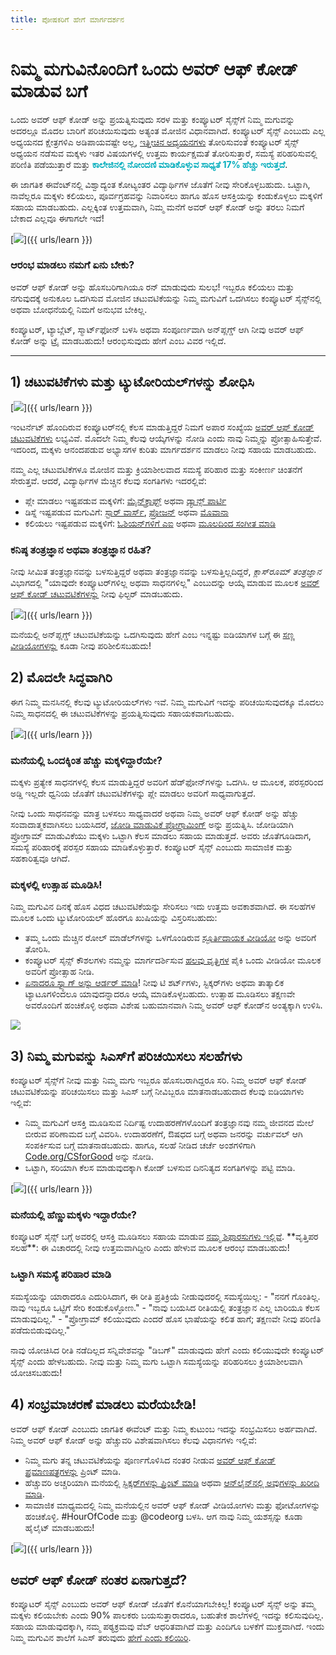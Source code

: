```yaml
---
title: ಪೋಷಕರಿಗೆ ಹೇಗೆ ಮಾರ್ಗದರ್ಶನ
---
```


# ನಿಮ್ಮ ಮಗುವಿನೊಂದಿಗೆ ಒಂದು ಅವರ್ ಆಫ್ ಕೋಡ್ ಮಾಡುವ ಬಗೆ
ಒಂದು ಅವರ್ ಆಫ್ ಕೋಡ್ ಅನ್ನು ಪ್ರಯತ್ನಿಸುವುದು ಸರಳ ಮತ್ತು ಕಂಪ್ಯೂಟರ್ ಸೈನ್ಸ್‌ಗೆ ನಿಮ್ಮ ಮಗುವನ್ನು ಅದರಲ್ಲೂ ಮೊದಲ ಬಾರಿಗೆ ಪರಿಚಯಿಸುವುದು ಅತ್ಯಂತ ಮೋಜಿನ ವಿಧಾನವಾಗಿದೆ. ಕಂಪ್ಯೂಟರ್ ಸೈನ್ಸ್‌ ಎಂಬುದು ಎಲ್ಲ ಅಧ್ಯಯನದ ಕ್ಷೇತ್ರಗಳಿಎ ಅಡಿಪಾಯವಷ್ಟೇ ಅಲ್ಲ, <a href="https://medium.com/@codeorg/cs-helps-students-outperform-in-school-college-and-workplace-66dd64a69536">ಇತ್ತೀಚಿನ ಅಧ್ಯಯನಗಳು</a> ತೋರಿಸುವಂತೆ ಕಂಪ್ಯೂಟರ್ ಸೈನ್ಸ್ ಅಧ್ಯಯನ ನಡೆಸುವ ಮಕ್ಕಳು ಇತರ ವಿಷಯಗಳಲ್ಲಿ ಉತ್ತಮ ಕಾರ್ಯಕ್ಷಮತೆ ತೋರಿಸುತ್ತಾರೆ, ಸಮಸ್ಯೆ ಪರಿಹರಿಸುವಲ್ಲಿ ಪರಿಣಿತಿ ಪಡೆಯುತ್ತಾರೆ ಮತ್ತು <font color="00adbc"><b>ಕಾಲೇಜಿನಲ್ಲಿ ನೋಂದಣಿ ಮಾಡಿಕೊಳ್ಳುವ ಸಾಧ್ಯತೆ 17% ಹೆಚ್ಚು ಇರುತ್ತದೆ</b></font>.

ಈ ಜಾಗತಿಕ ಈವೆಂಟ್‌ನಲ್ಲಿ ವಿಶ್ವಾದ್ಯಂತ ಕೋಟ್ಯಂತರ ವಿದ್ಯಾರ್ಥಿಗಳ ಜೊತೆಗೆ ನೀವು ಸೇರಿಕೊಳ್ಳಬಹುದು. ಒಟ್ಟಾಗಿ, ನಾವೆಲ್ಲರೂ ಮಕ್ಕಳು ಕಲಿಯಲು, ಪೂರ್ವಗ್ರಹವನ್ನು ನಿವಾರಿಸಲು ಹಾಗೂ ಹೊಸ ಆಸಕ್ತಿಯನ್ನು ಕಂಡುಕೊಳ್ಳಲು ಮಕ್ಕಳಿಗೆ ಸಹಾಯ ಮಾಡಬಹುದು. ಎಲ್ಲಕ್ಕಿಂತ ಉತ್ತಮವಾಗಿ, ನಿಮ್ಮ ಮನೆಗೆ ಅವರ್ ಆಫ್ ಕೋಡ್ ಅನ್ನು ತರಲು ನಿಮಗೆ ಬೇಕಾದ ಎಲ್ಲವೂ ಈಗಾಗಲೇ ಇದೆ!

[<img src="/images/fit-600/Marketing/mother-helping-her-daughter-use-a-laptop-4260325.jpg" />]({{ urls/learn }})

<h3>ಆರಂಭ ಮಾಡಲು ನಮಗೆ ಏನು ಬೇಕು?</h3>
ಅವರ್ ಆಫ್ ಕೋಡ್ ಅನ್ನು ಹೊಸಬರಿಗಾಗಿಯೂ ರನ್ ಮಾಡುವುದು ಸುಲಭ! ಇಬ್ಬರೂ ಕಲಿಯಲು ಮತ್ತು ನಗುವುದಕ್ಕೆ ಅನುಕೂಲ ಒದಗಿಸುವ ಮೋಜಿನ ಚಟುವಟಿಕೆಯನ್ನು ನಿಮ್ಮ ಮಗುವಿಗೆ ಒದಗಿಸಲು ಕಂಪ್ಯೂಟರ್ ಸೈನ್ಸ್‌ನಲ್ಲಿ ಅಥವಾ ಬೋಧನೆಯಲ್ಲಿ ನಿಮಗೆ ಅನುಭವ ಬೇಕಿಲ್ಲ.

ಕಂಪ್ಯೂಟರ್, ಟ್ಯಾಬ್ಲೆಟ್, ಸ್ಮಾರ್ಟ್‌ಫೋನ್ ಬಳಸಿ ಅಥವಾ ಸಂಪೂರ್ಣವಾಗಿ ಅನ್‌ಪ್ಲಗ್ಡ್ ಆಗಿ ನೀವು ಅವರ್ ಆಫ್ ಕೋಡ್ ಅನ್ನು ಟ್ರೈ ಮಾಡಬಹುದು! ಆರಂಭಿಸುವುದು ಹೇಗೆ ಎಂಬ ವಿವರ ಇಲ್ಲಿದೆ.

***

## 1) ಚಟುವಟಿಕೆಗಳು ಮತ್ತು ಟ್ಯುಟೋರಿಯಲ್‌ಗಳನ್ನು ಶೋಧಿಸಿ

[<img src="/images/fit-600/tutorials.png" />]({{ urls/learn }})

ಇಂಟರ್ನೆಟ್ ಹೊಂದಿರುವ ಕಂಪ್ಯೂಟರ್‌ನಲ್ಲಿ ಕೆಲಸ ಮಾಡುತ್ತಿದ್ದರೆ ನಿಮಗೆ ಅಪಾರ ಸಂಖ್ಯೆಯ <a href="https://hourofcode.com/us/learn">ಅವರ್ ಆಫ್ ಕೋಡ್ ಚಟುವಟಿಕೆಗಳು</a> ಲಭ್ಯವಿವೆ. ಮೊದಲೇ ನಿಮ್ಮ ಕೆಲವು ಆಯ್ಕೆಗಳನ್ನು ನೋಡಿ ಎಂದು ನಾವು ನಿಮ್ಮನ್ನು ಪ್ರೋತ್ಸಾಹಿಸುತ್ತೇವೆ. ಇದರಿಂದ, ಮಕ್ಕಳು ಆನಂದಪಡುವ ಅಭ್ಯಾಸಗಳ ಕುರಿತು ಮಾರ್ಗದರ್ಶನ ಮಾಡಲು ನೀವು ಸಹಾಯ ಮಾಡಬಹುದು.

ನಮ್ಮ ಎಲ್ಲ ಚಟುವಟಿಕೆಗಳೂ ಮೋಜಿನ ಮತ್ತು ಕ್ರಿಯಾಶೀಲವಾದ ಸಮಸ್ಯೆ ಪರಿಹಾರ ಮತ್ತು ಸಂಕೀರ್ಣ ಚಿಂತನೆಗೆ ಸೇರುತ್ತವೆ. ಆದರೆ, ವಿದ್ಯಾರ್ಥಿಗಳ ಮೆಚ್ಚಿನ ಕೆಲವು ಸಂಗತಿಗಳು ಇದರಲ್ಲಿವೆ:

- ಪ್ಲೇ ಮಾಡಲು ಇಷ್ಟಪಡುವ ಮಕ್ಕಳಿಗೆ: <a href="https://code.org/minecraft">ಮೈನ್‌ಕ್ರಾಫ್ಟ್</a> ಅಥವಾ <a href="https://code.org/dance">ಡ್ಯಾನ್ಸ್ ಪಾರ್ಟಿ</a>
- ಡಿಸ್ನೆ ಇಷ್ಟಪಡುವ ಮಗುವಿಗೆ: <a href="https://code.org/starwars">ಸ್ಟಾರ್ ವಾರ್ಸ್‌</a>, <a href="https://studio.code.org/s/frozen/stage/1/puzzle/1">ಫ್ರೋಜನ್‌</a> ಅಥವಾ <a href="https://partners.disney.com/hour-of-code?cds&cmp=vanity%7Cnatural%7Cus%7Cmoanahoc%7C">ಮೊವಾನಾ</a>
- ಕಲಿಯಲು ಇಷ್ಟಪಡುವ ಮಕ್ಕಳಿಗೆ: <a href="https://code.org/oceans">ಓಶಿಯನ್‌ಗಳಿಗೆ ಎಐ</a> ಅಥವಾ <a href="https://scratch.mit.edu/projects/editor/?tutorial=music&utm_source=codeorg">ಮೂಲದಿಂದ ಸಂಗೀತ ಮಾಡಿ</a>

<h3>ಕನಿಷ್ಠ ತಂತ್ರಜ್ಞಾನ ಅಥವಾ ತಂತ್ರಜ್ಞಾನ ರಹಿತ?</h3>
ನೀವು ಸೀಮಿತ ತಂತ್ರಜ್ಞಾನವನ್ನು ಬಳಸುತ್ತಿದ್ದರೆ ಅಥವಾ ತಂತ್ರಜ್ಞಾನವನ್ನು ಬಳಸುತ್ತಿಲ್ಲದಿದ್ದರೆ, <em>ಕ್ಲಾಸ್‌ರೂಮ್ ತಂತ್ರಜ್ಞಾನ</em> ವಿಭಾಗದಲ್ಲಿ "ಯಾವುದೇ ಕಂಪ್ಯೂಟರ್‌ಗಳಿಲ್ಲ ಅಥವಾ ಸಾಧನಗಳಿಲ್ಲ" ಎಂಬುದನ್ನು ಆಯ್ಕೆ ಮಾಡುವ ಮೂಲಕ <a href="https://hourofcode.com/us/learn">ಅವರ್ ಆಫ್ ಕೋಡ್ ಚಟುವಟಿಕೆಗಳನ್ನು</a> ನೀವು ಫಿಲ್ಟರ್ ಮಾಡಬಹುದು.

[<img src="/images/fit-500/Marketing/filtering-activities-hoc.jpg" />]({{ urls/learn }})

ಮನೆಯಲ್ಲಿ ಅನ್‌ಪ್ಲಗ್ಡ್ ಚಟುವಟಿಕೆಯನ್ನು ಒದಗಿಸುವುದು ಹೇಗೆ ಎಂಬ ಇನ್ನಷ್ಟು ಐಡಿಯಾಗಳ ಬಗ್ಗೆ ಈ <a href="https://www.youtube.com/playlist?list=PLzdnOPI1iJNcpfa4LtbaIl35gqir_5XUu">ಸಣ್ಣ ವೀಡಿಯೋಗಳನ್ನು</a> ಕೂಡಾ ನೀವು ಪರಿಶೀಲಿಸಬಹುದು!

## 2) ಮೊದಲೇ ಸಿದ್ಧವಾಗಿರಿ
ಈಗ ನಿಮ್ಮ ಮನಸಿನಲ್ಲಿ ಕೆಲವು ಟ್ಯುಟೋರಿಯಲ್‌ಗಳು ಇವೆ. ನಿಮ್ಮ ಮಗುವಿಗೆ ಇದನ್ನು ಪರಿಚಯಿಸುವುದಕ್ಕೂ ಮೊದಲು ನಿಮ್ಮ ಸಾಧನದಲ್ಲಿ ಈ ಚಟುವಟಿಕೆಗಳನ್ನು ಪ್ರಯತ್ನಿಸುವುದು ಸಹಾಯಕವಾಗಬಹುದು.

[<img src="/images/fit-600/Marketing/father-and-children-looking-at-a-laptop-4260749.jpg" />]({{ urls/learn }})

<h3>ಮನೆಯಲ್ಲಿ ಒಂದಕ್ಕಿಂತ ಹೆಚ್ಚು ಮಕ್ಕಳಿದ್ದಾರೆಯೇ?</h3>
ಮಕ್ಕಳು ಪ್ರತ್ಯೇಕ ಸಾಧನಗಳಲ್ಲಿ ಕೆಲಸ ಮಾಡುತ್ತಿದ್ದರೆ ಅವರಿಗೆ ಹೆಡ್‌ಫೋನ್‌ಗಳನ್ನು ಒದಗಿಸಿ. ಆ ಮೂಲಕ, ಪರಸ್ಪರರಿಂದ ಅಡ್ಡಿ ಇಲ್ಲದೇ ಧ್ವನಿಯ ಜೊತೆಗೆ ಚಟುವಟಿಕೆಗಳನ್ನು ಪ್ಲೇ ಮಾಡಲು ಅವರಿಗೆ ಸಾಧ್ಯವಾಗುತ್ತದೆ.

ನೀವು ಒಂದು ಸಾಧನವನ್ನು ಮಾತ್ರ ಬಳಸಲು ಸಾಧ್ಯವಾದರೆ ಅಥವಾ ನಿಮ್ಮ ಅವರ್ ಆಫ್ ಕೋಡ್ ಅನ್ನು ಹೆಚ್ಚು ಸಂವಾದಾತ್ಮಕವಾಗಿಸಲು ಬಯಸಿದರೆ, <a href="https://www.youtube.com/watch?v=vgkahOzFH2Q">ಜೋಡಿ ಮಾಡುವಿಕೆ ಪ್ರೋಗ್ರಾಮಿಂಗ್</a> ಅನ್ನು ಪ್ರಯತ್ನಿಸಿ. ಜೋಡಿಯಾಗಿ ಪ್ರೋಗ್ರಾಮ್ ಮಾಡುವಿಕೆಯು ಮಕ್ಕಳು ಒಟ್ಟಾಗಿ ಕೆಲಸ ಮಾಡಲು ಸಹಾಯ ಮಾಡುತ್ತದೆ. ಅವರು ಜೊತೆಗೂಡಿದಾಗ, ಸಮಸ್ಯೆ ಪರಿಹಾರಕ್ಕೆ ಪರಸ್ಪರ ಸಹಾಯ ಮಾಡಿಕೊಳ್ಳುತ್ತಾರೆ. ಕಂಪ್ಯೂಟರ್ ಸೈನ್ಸ್ ಎಂಬುದು ಸಾಮಾಜಿಕ ಮತ್ತು ಸಹಕಾರಿತ್ವವೂ ಆಗಿದೆ.

<h3>ಮಕ್ಕಳಲ್ಲಿ ಉತ್ಸಾಹ ಮೂಡಿಸಿ! </h3>
ನಿಮ್ಮ ಮಗುವಿನ ದಿನಕ್ಕೆ ಹೊಸ ವಿಧದ ಚಟುವಟಿಕೆಯನ್ನು ಸೇರಿಸಲು ಇದು ಉತ್ತಮ ಅವಕಾಶವಾಗಿದೆ. ಈ ಸಲಹೆಗಳ ಮೂಲಕ ಒಂದು ಟ್ಯುಟೋರಿಯಲ್‌ ಹೊರಗೂ ಖುಷಿಯನ್ನು ವಿಸ್ತರಿಸಬಹುದು:

- ತಮ್ಮ ಒಂದು ಮೆಚ್ಚಿನ ರೋಲ್ ಮಾಡೆಲ್‌ಗಳನ್ನು ಒಳಗೊಂಡಿರುವ <a href="https://www.youtube.com/playlist?list=PLzdnOPI1iJNcadqJAZnbDYShie4gLZQQJ">ಸ್ಫೂರ್ತಿದಾಯಕ ವೀಡಿಯೋ</a> ಅನ್ನು ಅವರಿಗೆ ತೋರಿಸಿ.
- ಕಂಪ್ಯೂಟರ್ ಸೈನ್ಸ್ ಕೌಶಲಗಳು ನಮ್ಮನ್ನು ಮಾರ್ಗದರ್ಶಿಸುವ <a href="https://www.youtube.com/playlist?list=PLzdnOPI1iJNfpD8i4Sx7U0y2MccnrNZuP">ಹಲವು ವೃತ್ತಿಗಳ</a> ಪೈಕಿ ಒಂದು ವೀಡಿಯೋ ಮೂಲಕ ಅವರಿಗೆ ಪ್ರೋತ್ಸಾಹ ನೀಡಿ.
- <a href="https://store.code.org/">ಏನಾದರೂ ಸ್ವ್ಯಾಗ್ ಅನ್ನು ಆರ್ಡರ್‌ ಮಾಡಿ</a>! ನೀವು ಟಿ ಶರ್ಟ್‌ಗಳು, ಸ್ಟಿಕ್ಕರ್‌ಗಳು ಅಥವಾ ತಾತ್ಕಾಲಿಕ ಟ್ಯಾಟೂಗಳಿಂದಲೂ ಯಾವುದನ್ನಾದರೂ ಆಯ್ಕೆ ಮಾಡಿಕೊಳ್ಳಬಹುದು. ಉತ್ಸಾಹ ಮೂಡಿಸಲು ತಕ್ಷಣವೇ ಅವರೊಂದಿಗೆ ಹಂಚಿಕೊಳ್ಳಿ ಅಥವಾ ವಿಶೇಷ ಬಹುಮಾನವಾಗಿ ನಿಮ್ಮ ಅವರ್ ಆಫ್ ಕೋಡ್‌ನ ಅಂತ್ಯಕ್ಕಾಗಿ ಉಳಿಸಿ.

<a href="https://store.code.org/" target="_blank"><img src="/images/fit-500/Marketing/hourofcodestore.jpg"></a>

## 3) ನಿಮ್ಮ ಮಗುವನ್ನು ಸಿಎಸ್‌ಗೆ ಪರಿಚಯಿಸಲು ಸಲಹೆಗಳು

ಕಂಪ್ಯೂಟರ್ ಸೈನ್ಸ್‌ಗೆ ನೀವು ಮತ್ತು ನಿಮ್ಮ ಮಗು ಇಬ್ಬರೂ ಹೊಸಬರಾಗಿದ್ದರೂ ಸರಿ. ನಿಮ್ಮ ಅವರ್ ಆಫ್ ಕೋಡ್ ಚಟುವಟಿಕೆಯನ್ನು ಪರಿಚಯಿಸಲು ಮತ್ತು ಸಿಎಸ್‌ ಬಗ್ಗೆ ನೀವಿಬ್ಬರೂ ಮಾತನಾಡಬಹುದಾದ ಕೆಲವು ಐಡಿಯಾಗಳು ಇಲ್ಲಿವೆ:

- ನಿಮ್ಮ ಮಗುವಿಗೆ ಆಸಕ್ತಿ ಮೂಡಿಸುವ ನಿರ್ದಿಷ್ಟ ಉದಾಹರಣೆಗಳೊಂದಿಗೆ ತಂತ್ರಜ್ಞಾನವು ನಮ್ಮ ಜೀವನದ ಮೇಲೆ ಬೀರುವ ಪರಿಣಾಮದ ಬಗ್ಗೆ ವಿವರಿಸಿ. ಉದಾಹರಣೆಗೆ, ಔಷಧದ ಬಗ್ಗೆ ಅಥವಾ ಜನರನ್ನು ವರ್ಚುವಲ್ ಆಗಿ ಸಂಪರ್ಕಿಸುವ ಬಗ್ಗೆ ಮಾತನಾಡಬಹುದು. ಹಾಗೂ, ಸಲಹೆ ನೀಡಿದ ಚರ್ಚೆ ಅಂಶಗಳಿಗಾಗಿ <a href="https://code.org/csforgood">Code.org/CSforGood</a> ಅನ್ನು ನೋಡಿ.
- ಒಟ್ಟಾಗಿ, ಸರಿಯಾಗಿ ಕೆಲಸ ಮಾಡುವುದಕ್ಕಾಗಿ ಕೋಡ್ ಬಳಸುವ ದಿನನಿತ್ಯದ ಸಂಗತಿಗಳನ್ನು ಪಟ್ಟಿ ಮಾಡಿ.

[<img src="/images/fit-600/Marketing/girl-sitting-on-sofa-while-using-tablet-computer-4144035.jpg" />]({{ urls/learn }})

<h3>ಮನೆಯಲ್ಲಿ ಹೆಣ್ಣುಮಕ್ಕಳು ಇದ್ದಾರೆಯೇ?</h3>
ಕಂಪ್ಯೂಟರ್ ಸೈನ್ಸ್‌ ಬಗ್ಗೆ ಅವರಲ್ಲಿ ಆಸಕ್ತಿ ಮೂಡಿಸಲು ಸಹಾಯ ಮಾಡುವ <a href="https://code.org/girls">ನಮ್ಮ ಶಿಫಾರಸುಗಳು ಇಲ್ಲಿವೆ</a>. **ವೃತ್ತಿಪರ ಸಲಹೆ**: ಈ ವಿಚಾರದಲ್ಲಿ ನೀವು ಉತ್ತಮವಾಗಿದ್ದೀರಿ ಎಂದು ಹೇಳುವ ಮೂಲಕ ಆರಂಭ ಮಾಡಬಹುದು!

<h3>ಒಟ್ಟಾಗಿ ಸಮಸ್ಯೆ ಪರಿಹಾರ ಮಾಡಿ</h3>
ಸಮಸ್ಯೆಯನ್ನು ಯಾರಾದರೂ ಎದುರಿಸಿದಾಗ, ಈ ರೀತಿ ಪ್ರತಿಕ್ರಿಯೆ ನೀಡುವುದರಲ್ಲಿ ಸಮಸ್ಯೆಯಿಲ್ಲ:
- "ನನಗೆ ಗೊಂತಿಲ್ಲ. ನಾವು ಇಬ್ಬರೂ ಒಟ್ಟಿಗೆ ಸೇರಿ ಕಂಡುಕೊಳ್ಳೋಣ."
- "ನಾವು ಬಯಸಿದ ರೀತಿಯಲ್ಲಿ ತಂತ್ರಜ್ಞಾನ ಎಲ್ಲ ಬಾರಿಯೂ ಕೆಲಸ ಮಾಡುವುದಿಲ್ಲ."
- "ಪ್ರೋಗ್ರಾಮ್ ಕಲಿಯುವುದು ಎಂದರೆ ಹೊಸ ಭಾಷೆಯನ್ನು ಕಲಿತ ಹಾಗೆ; ತಕ್ಷಣವೇ ನೀವು ಪರಿಣಿತಿ ಪಡೆದುಬಿಡುವುದಿಲ್ಲ."

ನಾವು ಯೋಚಿಸಿದ ರೀತಿ ನಡೆದಿಲ್ಲದ ಸನ್ನಿವೇಶವನ್ನು "ಡಿಬಗ್" ಮಾಡುವುದು ಹೇಗೆ ಎಂದು ಕಲಿಯುವುದೇ ಕಂಪ್ಯೂಟರ್ ಸೈನ್ಸ್‌ ಎಂದು ಹೇಳಬಹುದು.  ನೀವು ಮತ್ತು ನಿಮ್ಮ ಮಗು ಒಟ್ಟಾಗಿ ಸಮಸ್ಯೆಯನ್ನು ಪರಿಹರಿಸಲು ಕ್ರಿಯಾಶೀಲವಾಗಿ ಯೋಚಿಸಬಹುದು!


## 4) ಸಂಭ್ರಮಾಚರಣೆ ಮಾಡಲು ಮರೆಯಬೇಡಿ!

ಅವರ್ ಆಫ್ ಕೋಡ್ ಎಂಬುದು ಜಾಗತಿಕ ಈವೆಂಟ್ ಮತ್ತು ನಿಮ್ಮ ಕುಟುಂಬ ಇದನ್ನು ಸಂಭ್ರಮಿಸಲು ಅರ್ಹವಾಗಿದೆ. ನಿಮ್ಮ ಅವರ್ ಆಫ್ ಕೋಡ್ ಅನ್ನು ಹೆಚ್ಚುವರಿ ವಿಶೇಷವಾಗಿಸಲು ಕೆಲವು ವಿಧಾನಗಳು ಇಲ್ಲಿವೆ:

- ನಿಮ್ಮ ಮಗು ತನ್ನ ಚಟುವಟಿಕೆಯನ್ನು ಪೂರ್ಣಗೊಳಿಸಿದ ನಂತರ ನೀಡುವ <a href="https://staging.code.org/certificates">ಅವರ್ ಆಫ್ ಕೋಡ್ ಪ್ರಮಾಣಪತ್ರಗಳನ್ನು</a> ಪ್ರಿಂಟ್ ಮಾಡಿ.
- ಹೆಚ್ಚುವರಿ ಅಚ್ಚರಿಯಾಗಿ ಮನೆಯಲ್ಲಿ <a href="https://staging.hourofcode.com/us/promote/resources#stickers">ಸ್ಟಿಕ್ಕರ್‌ಗಳನ್ನು ಪ್ರಿಂಟ್ ಮಾಡಿ</a> ಅಥವಾ <a href="https://store.code.org/">ಆನ್‌ಲೈನ್‌ನಲ್ಲಿ ಅವುಗಳನ್ನು ಖರೀದಿ ಮಾಡಿ</a>.
- ಸಾಮಾಜಿಕ ಮಾಧ್ಯಮದಲ್ಲಿ ನಿಮ್ಮ ಮನೆಯಲ್ಲಿನ ಅವರ್ ಆಫ್ ಕೋಡ್ ವೀಡಿಯೋಗಳು ಮತ್ತು ಫೋಟೋಗಳನ್ನು ಹಂಚಿಕೊಳ್ಳಿ. #HourOfCode ಮತ್ತು @codeorg ಬಳಸಿ. ಆಗ ನಾವು ನಿಮ್ಮ ಯಶಸ್ಸನ್ನು ಕೂಡಾ ಹೈಲೈಟ್ ಮಾಡಬಹುದು!

[<img src="/images/fit-600/Marketing/g8TUlHzF.jpeg" />]({{ urls/learn }})

<h2>ಅವರ್ ಆಫ್ ಕೋಡ್ ನಂತರ ಏನಾಗುತ್ತದೆ?</h2>

ಕಂಪ್ಯೂಟರ್ ಸೈನ್ಸ್ ಎಂಬುದು ಅವರ್ ಆಫ್ ಕೋಡ್‌ ಜೊತೆಗೆ ಕೊನೆಯಾಗಬೇಕಿಲ್ಲ! ಕಂಪ್ಯೂಟರ್ ಸೈನ್ಸ್ ಅನ್ನು ತಮ್ಮ ಮಕ್ಕಳು ಕಲಿಯಬೇಕು ಎಂದು 90% ಪಾಲಕರು ಬಯಸುತ್ತಾರಾದರೂ, ಬಹುತೇಕ ಶಾಲೆಗಳಲ್ಲಿ ಇದನ್ನು ಕಲಿಸುವುದಿಲ್ಲ. ಸಹಾಯ ಮಾಡುವುದಕ್ಕಾಗಿ, ನಮ್ಮ ಪಠ್ಯಕ್ರಮವು ವೆಬ್ ಆಧರಿತವಾಗಿದೆ ಮತ್ತು ಎಂದಿಗೂ ಬಳಕೆಗೆ ಮುಕ್ತವಾಗಿದೆ. ಇಂದು ನಿಮ್ಮ ಮಗುವಿನ ಶಾಲೆಗೆ ಸಿಎಸ್ ತರುವುದು <a href="https://code.org/yourschool">ಹೇಗೆ ಎಂದು ಕಲಿಯಿರಿ</a>.